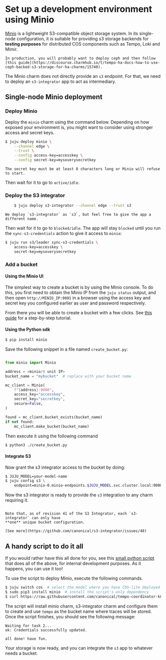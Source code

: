 # Set up a development environment using Minio

[Minio](https://min.io/) is a lightweight S3-compatible object storage system.
In its single-node configuration, it is suitable for providing s3 storage backends 
for **testing purposes** for distributed COS components such as Tempo, Loki 
and Mimir. 

```{warning} 
In production, you will probably want to deploy ceph and then follow [this guide](https://discourse.charmhub.io/t/tempo-ha-docs-how-to-use-ceph-backed-s3-storage-for-ha-charms/15740).
```

The Minio charm does not directly provide an `s3` endpoint. For that, we need 
to deploy an `s3-integrator` app to act as intermediary.

## Single-node Minio deployment

### Deploy Minio

Deploy the `minio` charm using the command below. Depending on how exposed your environment is, you might want to consider using stronger access and secret keys. 

```bash
$ juju deploy minio \
    --channel edge \
    --trust \
    --config access-key=accesskey \
    --config secret-key=mysoverysecretkey
```

```{note}
The secret key must be at least 8 characters long or Minio will refuse to start.
```

Then wait for it to go to `active/idle`.

### Deploy the S3 integrator

```bash    
    $ juju deploy s3-integrator --channel edge --trust s3
```

```{note}     
We deploy `s3-integrator` as `s3`, but feel free to give the app a different name.
```

Then wait for it to go to `blocked/idle`. The app will stay `blocked` until you 
run the `sync-s3-credentials` action to give it access to `minio`:

```bash
$ juju run s3/leader sync-s3-credentials \
    access-key=accesskey \
    secret-key=mysoverysecretkey
```

### Add a bucket

#### Using the Minio UI

The simplest way to create a bucket is by using the Minio console. To do this, 
you first need to obtain the Minio IP from the `juju status` output, and then 
open `http://MINIO_IP:9001` in a browser using the access key and secret key 
you configured earlier as user and password respectively.

From there you will be able to create a bucket with a few clicks. See 
[this guide](https://thenewstack.io/how-to-create-an-object-storage-bucket-with-minio-object-storage/) for a step-by-step tutorial.


#### Using the Python sdk

```bash
$ pip install minio
```

Save the following snippet in a file named `create_bucket.py`:

```python

from minio import Minio

address = <minio/0 unit IP>
bucket_name = "mybucket"  # replace with your bucket name

mc_client = Minio(
    f"{address}:9000",
    access_key="accesskey",
    secret_key="secretkey",
    secure=False,
)

found = mc_client.bucket_exists(bucket_name)
if not found:
    mc_client.make_bucket(bucket_name)
```

Then execute it using the following command

```bash
$ python3 ./create_bucket.py
```

#### Integrate S3

Now grant the s3 integrator access to the bucket by doing:

```bash
$ JUJU_MODEL=your-model-name    
$ juju config s3 \
    endpoint=minio-0.minio-endpoints.$JUJU_MODEL.svc.cluster.local:9000 bucket=mybucket
```

Now the s3 integrator is ready to provide the `s3` integration to any charm 
requiring it.

```{warning}
    
Note that, as of revision 41 of the S3 Integrator, each `s3-integrator` can only have 
**one** unique bucket configuration.
    
[See more](https://github.com/canonical/s3-integrator/issues/48)
```

## A handy script to do it all

If you would rather have this all done for you, see this 
[small python script](https://raw.githubusercontent.com/canonical/tempo-coordinator-k8s-operator/main/scripts/deploy_minio.py) that does all of the above, for internal development purposes. As it happens, you can use it too!

To use the script to deploy Minio, execute the following commands.

```bash
$ juju switch cos  # select the model where you have COS-lite deployed
$ sudo pip3 install minio  # install the script's only dependency
$ curl https://raw.githubusercontent.com/canonical/tempo-coordinator-k8s-operator/main/scripts/deploy_minio.py | python3
```

The script will install minio charm, s3-integrator charm and configure them to 
create and use `tempo` as the bucket name where traces will be stored. Once 
the script finishes, you should see the following message:

```plain
Waiting for task 2...
ok: Credentials successfully updated.

all done! have fun.
```

Your storage is now ready, and you can integrate the `s3` app to whatever 
needs a bucket.